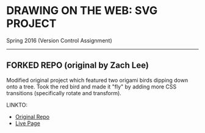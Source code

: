 # DRAWING ON THE WEB: SVG PROJECT
Spring 2016 
(Version Control Assignment)

----------

## FORKED REPO (original by Zach Lee)
Modified original project which featured two origami birds dipping down onto a tree. Took the red bird and made it "fly" by adding more CSS transitions (specifically rotate and transform).

LINKTO: 
- [Original Repo](https://github.com/zl743/svg)
- [Live Page](http://i6.cims.nyu.edu/~ahf254/380/03/svg.html)